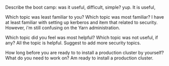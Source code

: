 Describe the boot camp: was it useful, difficult, simple?
yup. It is useful, 

Which topic was least familiar to you? Which topic was most familiar?
I have at least familiar with setting up kerberos and item that related to security. However, i'm still confusing on the Yarn administration. 

Which topic did you feel was most helpful? Which topic was not useful, if any?
All the topic is helpful. Suggest to add more security topics. 

How long before you are ready to to install a production cluster by yourself? What do you need to work on?
Am ready to install a production cluster. 